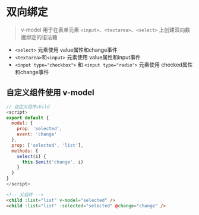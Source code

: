 # 双向绑定

> v-model 用于在表单元素 `<input>`、`<textarea>`、`<select>` 上创建双向数据绑定的语法糖

+ `<select>` 元素使用 value属性和change事件
+ `<textarea>`和`<input>` 元素使用 value属性和input事件
+ `<input type="checkbox">` 和 `<input type="radio">` 元素使用 checked属性和change事件

## 自定义组件使用 v-model

```js
// 自定义组件child
<script>
export default {
  model: {
    prop: 'selected',
    event: 'change'
  },
  prop: ['selected', 'list'],
  methods: {
    select(i) {
      this.$emit('change', i)
    }
  }
}
</script>
```

```html
<!-- 父组件 -->
<child :list="list" v-model="selected" />
<child :list="list" :selected="selected" @change="change" />
```